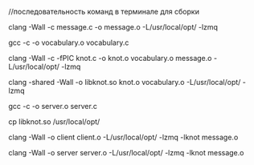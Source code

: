 //последовательность команд в терминале для сборки

clang -Wall -c message.c -o message.o -L/usr/local/opt/ -lzmq

gcc -c -o vocabulary.o vocabulary.c

clang -Wall -c -fPIC knot.c -o knot.o vocabulary.o message.o -L/usr/local/opt/ -lzmq

clang -shared -Wall -o libknot.so knot.o vocabulary.o -L/usr/local/opt/ -lzmq

gcc -c -o server.o server.c

cp libknot.so /usr/local/opt/

clang -Wall -o client client.o -L/usr/local/opt/ -lzmq -lknot message.o

clang -Wall -o server server.o -L/usr/local/opt/ -lzmq -lknot message.o
